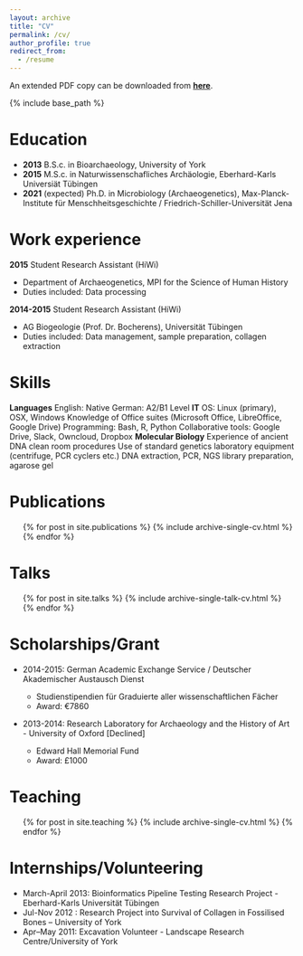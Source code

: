 ```yaml
---
layout: archive
title: "CV"
permalink: /cv/
author_profile: true
redirect_from:
  - /resume
---
```


An extended PDF copy can be downloaded from **[here](https://docs.google.com/document/d/1_jQc-ZCjP8dU3cFGzg2hsiW05eeCWCk13qy0FaiXyxk/edit?usp=sharing)**.

{% include base_path %}

Education
======
- **2013** B.S.c. in Bioarchaeology, University of York
- **2015** M.S.c. in Naturwissenschafliches Archäologie, Eberhard-Karls Universiät Tübingen
- **2021** (expected) Ph.D. in Microbiology (Archaeogenetics), Max-Planck-Institute für Menschheitsgeschichte / Friedrich-Schiller-Universität Jena

Work experience
======
**2015** Student Research Assistant (HiWi)
* Department of Archaeogenetics, MPI for the Science of Human History
* Duties included: Data processing

**2014-2015** Student Research Assistant (HiWi)
* AG Biogeologie (Prof. Dr. Bocherens), Universität Tübingen
* Duties included: Data management, sample preparation, collagen extraction

Skills
======
**Languages**
English: Native
German: A2/B1 Level
**IT**
OS: Linux (primary), OSX, Windows
Knowledge of Office suites (Microsoft Office, LibreOffice, Google Drive)
Programming: Bash, R, Python
Collaborative tools: Google Drive, Slack, Owncloud, Dropbox
**Molecular Biology**
Experience of ancient DNA clean room procedures
Use of standard genetics laboratory equipment (centrifuge, PCR cyclers etc.)
DNA extraction, PCR, NGS library preparation, agarose gel

Publications
======
  <ul>{% for post in site.publications %}
    {% include archive-single-cv.html %}
  {% endfor %}</ul>

Talks
======
  <ul>{% for post in site.talks %}
    {% include archive-single-talk-cv.html %}
  {% endfor %}</ul>

Scholarships/Grant
======
* 2014-2015: German Academic Exchange Service / Deutscher Akademischer Austausch Dienst
  * Studienstipendien für Graduierte aller wissenschaftlichen Fächer
  * Award: €7860

* 2013-2014: Research Laboratory for Archaeology and the History of Art - University of Oxford [Declined]
  * Edward Hall Memorial Fund
  * Award: £1000


Teaching
======
  <ul>{% for post in site.teaching %}
    {% include archive-single-cv.html %}
  {% endfor %}</ul>

Internships/Volunteering
======
* March-April 2013: Bioinformatics Pipeline Testing Research Project - Eberhard-Karls Universität Tübingen
* Jul-­Nov 2012	: Research Project into Survival of Collagen in Fossilised Bones – University of York
* Apr–May 2011: Excavation Volunteer -  Landscape Research Centre/University of York

